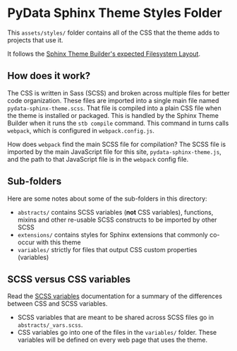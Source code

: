 # PyData Sphinx Theme Styles Folder

This `assets/styles/` folder contains all of the CSS that the theme adds to
projects that use it.

It follows the [Sphinx Theme Builder's expected Filesystem
Layout](https://sphinx-theme-builder.readthedocs.io/en/latest/filesystem-layout/).

## How does it work?

The CSS is written in Sass (SCSS) and broken across multiple files for better
code organization. These files are imported into a single main file named
`pydata-sphinx-theme.scss`. That file is compiled into a plain CSS file when the
theme is installed or packaged. This is handled by the Sphinx Theme Builder when
it runs the `stb compile` command. This command in turns calls `webpack`, which
is configured in `webpack.config.js`.

How does `webpack` find the main SCSS file for compilation? The SCSS file is
imported by the main JavaScript file for this site, `pydata-sphinx-theme.js`,
and the path to that JavaScript file is in the `webpack` config file.

## Sub-folders

Here are some notes about some of the sub-folders in this directory:

- `abstracts/` contains SCSS variables (**not** CSS variables), functions,
  mixins and other re-usable SCSS constructs to be imported by other SCSS
- `extensions/` contains styles for Sphinx extensions that commonly co-occur
  with this theme
- `variables/` strictly for files that output CSS custom properties (variables)

## SCSS versus CSS variables

Read the [SCSS variables](https://sass-lang.com/documentation/variables/)
documentation for a summary of the differences between CSS and SCSS variables.

- SCSS variables that are meant to be shared across SCSS files go in
  `abstracts/_vars.scss`.
- CSS variables go into one of the files in the `variables/` folder. These
  variables will be defined on every web page that uses the theme.
